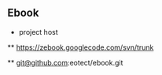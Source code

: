 Ebook
---------

* project host

** https://zebook.googlecode.com/svn/trunk

** git@github.com:eotect/ebook.git


